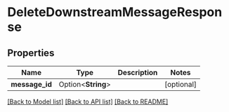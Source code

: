 # DeleteDownstreamMessageResponse

## Properties

Name | Type | Description | Notes
------------ | ------------- | ------------- | -------------
**message_id** | Option<**String**> |  | [optional]

[[Back to Model list]](../README.md#documentation-for-models) [[Back to API list]](../README.md#documentation-for-api-endpoints) [[Back to README]](../README.md)


